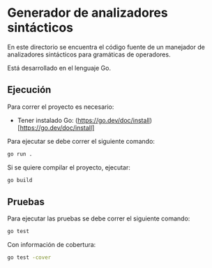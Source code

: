 # Generador de analizadores sintácticos

En este directorio se encuentra el código fuente de un manejador de analizadores sintácticos para gramáticas de operadores.

Está desarrollado en el lenguaje Go. 

## Ejecución

Para correr el proyecto es necesario:

- Tener instalado Go: (https://go.dev/doc/install)[https://go.dev/doc/install]

Para ejecutar se debe correr el siguiente comando:

```bash
go run .
```

Si se quiere compilar el proyecto, ejecutar:

```bash
go build
```

## Pruebas

Para ejecutar las pruebas se debe correr el siguiente comando:

```bash
go test
```

Con información de cobertura:

```bash
go test -cover
```

